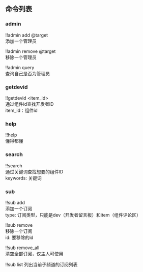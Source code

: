 ## 命令列表
### admin
!!admin add @target  
添加一个管理员


!!admin remove @target  
移除一个管理员


!!admin query  
查询自己是否为管理员
### getdevid
!!getdevid <item_id>  
通过组件id查找开发者ID  
item_id：组件id
### help
!!help  
懂得都懂
### search
!!search <keywords>  
通过关键词查找想要的组件ID  
keywords: 关键词
### sub
!!sub add <type> <id>  
添加一个订阅  
type: 订阅类型，只能是dev（开发者留言板）和item（组件评论区）


!!sub remove <id>  
移除一个订阅  
id: 要移除的id


!!sub remove_all  
清空全部订阅，仅主人可使用


!!sub list
列出当前子频道的订阅列表